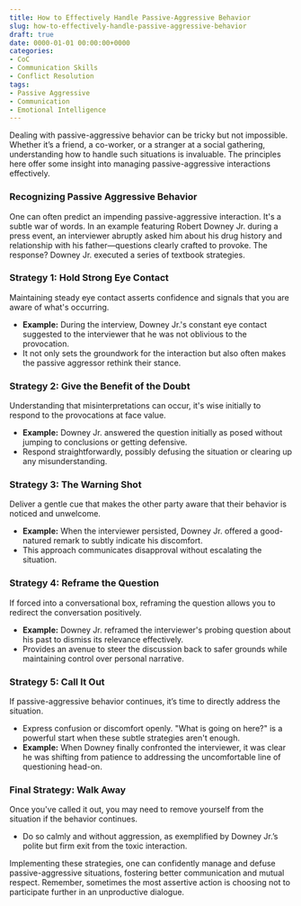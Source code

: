 ```yaml
---
title: How to Effectively Handle Passive-Aggressive Behavior
slug: how-to-effectively-handle-passive-aggressive-behavior
draft: true
date: 0000-01-01 00:00:00+0000
categories:
- CoC
- Communication Skills
- Conflict Resolution
tags:
- Passive Aggressive
- Communication
- Emotional Intelligence 
---
```


Dealing with passive-aggressive behavior can be tricky but not impossible. Whether it’s a friend, a co-worker, or a stranger at a social gathering, understanding how to handle such situations is invaluable. The principles here offer some insight into managing passive-aggressive interactions effectively.

### Recognizing Passive Aggressive Behavior

One can often predict an impending passive-aggressive interaction. It's a subtle war of words. In an example featuring Robert Downey Jr. during a press event, an interviewer abruptly asked him about his drug history and relationship with his father—questions clearly crafted to provoke. The response? Downey Jr. executed a series of textbook strategies.

### Strategy 1: Hold Strong Eye Contact

Maintaining steady eye contact asserts confidence and signals that you are aware of what's occurring.

- **Example:** During the interview, Downey Jr.'s constant eye contact suggested to the interviewer that he was not oblivious to the provocation.
- It not only sets the groundwork for the interaction but also often makes the passive aggressor rethink their stance.

### Strategy 2: Give the Benefit of the Doubt

Understanding that misinterpretations can occur, it's wise initially to respond to the provocations at face value.

- **Example:** Downey Jr. answered the question initially as posed without jumping to conclusions or getting defensive.
- Respond straightforwardly, possibly defusing the situation or clearing up any misunderstanding.

### Strategy 3: The Warning Shot

Deliver a gentle cue that makes the other party aware that their behavior is noticed and unwelcome.

- **Example:** When the interviewer persisted, Downey Jr. offered a good-natured remark to subtly indicate his discomfort.
- This approach communicates disapproval without escalating the situation.

### Strategy 4: Reframe the Question

If forced into a conversational box, reframing the question allows you to redirect the conversation positively.

- **Example:** Downey Jr. reframed the interviewer's probing question about his past to dismiss its relevance effectively.
- Provides an avenue to steer the discussion back to safer grounds while maintaining control over personal narrative.

### Strategy 5: Call It Out

If passive-aggressive behavior continues, it’s time to directly address the situation.

- Express confusion or discomfort openly. "What is going on here?" is a powerful start when these subtle strategies aren't enough.
- **Example:** When Downey finally confronted the interviewer, it was clear he was shifting from patience to addressing the uncomfortable line of questioning head-on.

### Final Strategy: Walk Away

Once you've called it out, you may need to remove yourself from the situation if the behavior continues.

- Do so calmly and without aggression, as exemplified by Downey Jr.’s polite but firm exit from the toxic interaction.

Implementing these strategies, one can confidently manage and defuse passive-aggressive situations, fostering better communication and mutual respect. Remember, sometimes the most assertive action is choosing not to participate further in an unproductive dialogue.
